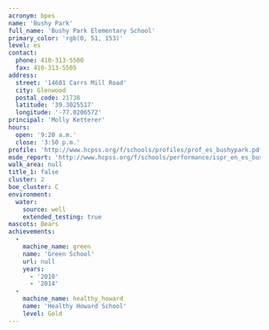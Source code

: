 ```yaml
---
acronym: bpes
name: 'Bushy Park'
full_name: 'Bushy Park Elementary School'
primary_color: 'rgb(0, 51, 153)'
level: es
contact:
  phone: 410-313-5500
  fax: 410-313-5505
address:
  street: '14601 Carrs Mill Road'
  city: Glenwood
  postal_code: 21738
  latitude: '39.3025517'
  longitude: '-77.0206572'
principal: 'Molly Ketterer'
hours:
  open: '9:20 a.m.'
  close: '3:50 p.m.'
profile: 'http://www.hcpss.org/f/schools/profiles/prof_es_bushypark.pdf'
msde_report: 'http://www.hcpss.org/f/schools/performance/ispr_en_es_bushypark.pdf'
walk_area: null
title_1: false
cluster: 2
boe_cluster: C
environment:
  water:
    source: well
    extended_testing: true
mascots: Bears
achievements:
  -
    machine_name: green
    name: 'Green School'
    url: null
    years:
      - '2010'
      - '2014'
  -
    machine_name: healthy_howard
    name: 'Healthy Howard School'
    level: Gold
---
```

